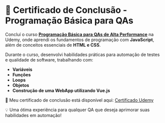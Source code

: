 # 🚀 Certificado de Conclusão - Programação Básica para QAs

Concluí o curso **[Programação Básica para QAs de Alta Performance](https://www.udemy.com/course/javascript-para-qas/learn/lecture/38949966?start=0#overview)** na Udemy, onde aprendi os fundamentos de programação com **JavaScript**, além de conceitos essenciais de **HTML e CSS**.   

Durante o curso, desenvolvi habilidades práticas para automação de testes e qualidade de software, trabalhando com:  

- **Variáveis**  
- **Funções**  
- **Loops**  
- **Objetos**  
- **Construção de uma WebApp utilizando Vue.js**  

📜 Meu certificado de conclusão está disponível aqui: [Certificado Udemy](https://udemy-certificate.s3.amazonaws.com/pdf/UC-26558334-2419-4e9f-9c5e-a5218edd633d.pdf)  

💡 Uma ótima experiência para qualquer QA que deseja aprimorar suas habilidades em automação!  
